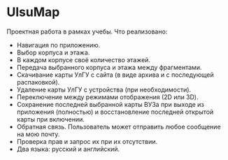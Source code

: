# UlsuMap
Проектная работа в рамках учебы.
Что реализовано:
- Навигация по приложению.
- Выбор корпуса и этажа.
- В каждом корпусе своё количество этажей.
- Передача выбранного корпуса и этажа между фрагментами.
- Скачивание карты УлГУ с сайта (в виде архива и с последующей распаковкой).
- Удаление карты УлГУ с устройства (при необходимости).
- Переключение между режимами отображения (2D или 3D).
- Сохранение последней выбранной карты ВУЗа при выходе из приложения (полностью) и восстановление последней открытой карты при включении.
- Обратная связь. Пользователь может отправить любое сообщение на мою почту.
- Проверка прав и запрос их при их отсутствии.
- Два языка: русский и английский.
